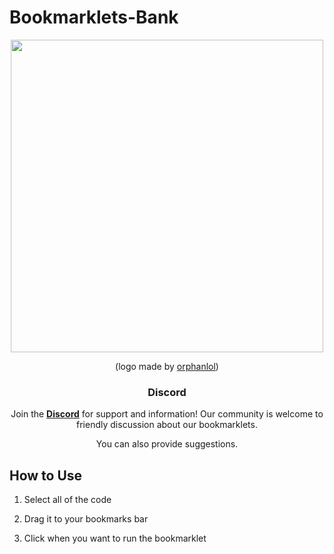 # Bookmarklets-Bank

<div align="center">
  <img src="https://github.com/ilytobias/Khan-Destroyer/assets/165577429/fcd7fa24-a62c-46c8-bc02-78463bd4c64a" width="500" height="500"></img>

  (logo made by [orphanlol](https://github.com/orphanlol))

  ### Discord

  Join the **[Discord](https://discord.gg/pujbPqMyPF)** for support and information! Our community is welcome to friendly discussion about our bookmarklets.

  You can also provide suggestions.
</div>

## How to Use

1. Select all of the code

2. Drag it to your bookmarks bar

3. Click when you want to run the bookmarklet
